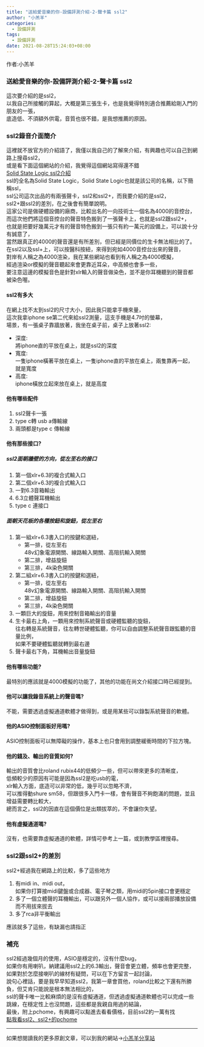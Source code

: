 ```yaml
---  
title: "送給愛音樂的你-設備評測介紹-2-聲卡篇 ssl2"  
author: "小羔羊"  
categories: 
  - 設備評測
tags: 
  - 設備評測
date: 2021-08-28T15:24:03+08:00  
---  
```

  
  作者:小羔羊  
  
### 送給愛音樂的你-設備評測介紹-2-聲卡篇 ssl2  
  
這次要介紹的是ssl2，  
以我自己所接觸的算起，大概是第三張生卡，也是我覺得特別適合推薦給剛入門的朋友的一張，  
底造低、不須額外供電，音質也很不錯，是我想推薦的原因。  
  
### ssl2錄音介面簡介  
  
這裡就不放官方的介紹語了，我僅以我自己的了解來介紹，有興趣也可以自己到網路上搜尋ssl2，  
或是看下面這個網站的介紹，我覺得這個網站寫得還不錯  
[Solid State Logic ssl2介紹](https://digilog.tw/products/2140)  
ssl的全名為Solid State Logic，Solid State Logic也就是該公司的名稱，以下簡稱ssl，  
ssl公司這次出品的有兩張聲卡，ssl2和ssl2+，而我要介紹的是ssl2，  
ssl2+跟ssl2的差別，在之後會有簡單說明。  
這家公司是做硬體設備的廠商，比較出名的一向技術士一個名為4000的音控台，  
而這次他們將這個音控台的聲音特色搬到了一張聲卡上，也就是ssl2跟ssl2+，  
也就是把要好幾萬元才有的聲音特色搬到一張只有約一萬元的設備上，可以說十分有誠意了，  
當然跟真正的4000的聲音還是有所差別，但已經是同價位的生卡無法相比的了。  
在ssl2以及ssl+上，可以按醫科按紐，來得到宛如4000音控台出來的聲音，  
對岸有人稱之為4000渲染，我在某些網站也看到有人稱之為4000模擬，  
經過渲染or模擬的聲音聽起來會更靠近耳朵，中高頻也會多一些，  
要注意這邊的模擬音色是針對xlr輸入的聲音做染色，並不是你耳機聽到的聲音都被染色喔。
  
#### ssl2有多大  
  
在網上找不太到ssl2的尺寸大小，因此我只能拿手機來量，  
這次我拿iphone se第二代來給ssl2測量，這支手機是4.7吋的螢幕，  
場景，有一張桌子靠牆放著，我坐在桌子前，桌子上放著ssl2:  
  
   * 深度:  
將iphone直的平放在桌上，就是ssl2的深度  
   * 寬度:  
一隻iphone橫著平放在桌上，一隻iphone直的平放在桌上，兩隻靠再一起，就是寬度  
   * 高度:  
iphone橫放立起來放在桌上，就是高度  
  
  
#### 他有哪些配件  
  
  
1. ssl2聲卡一張  
1. type c轉 usb a傳輸線  
1. 兩頭都是type c 傳輸線  
  
  
#### 他有那些接口?  
  
  
##### ssl2面朝牆壁的方向，從左至右的接口  
  
  
1. 第一個xlr+6.3的複合式輸入口  
1. 第二個xlr+6.3的複合式輸入口  
1. 一對6.3音箱輸出  
1. 6.3立體聲耳機輸出  
1. type c 連接口  
  
  
##### 面朝天花板的各種按鈕和旋鈕，從左至右  
  
  
1. 第一組xlr+6.3書入口的按鍵和選紐，  
   * 第一排，從左至右  
48v幻象電源開關、線路輸入開關、高阻抗輸入開關  
   * 第二排，增益旋鈕  
   * 第三排，4k染色開關  
1. 第二組xlr+6.3書入口的按鍵和選紐，  
   * 第一排，從左至右  
48v幻象電源開關、線路輸入開關、高阻抗輸入開關  
   * 第二排，增益旋鈕  
   * 第三排，4k染色開關  
1. 一顆巨大的旋鈕，用來控制音箱輸出的音量  
1. 生卡最右上角，一顆用來控制系統聲音或硬體監聽的旋鈕，  
往右轉是系統聲音，往左轉世硬體監聽，你可以自由調整系統聲音跟監聽的音量比例，  
如果不要硬體監聽就轉到最右邊  
1. 聲卡最右下角，耳機輸出音量旋鈕  
  
  
#### 他有哪些功能?  
  
最特別的應該就是4000模擬的功能了，其他的功能在尚文介紹接口時已經提到。  
  
#### 他可以讓我錄音系統上的聲音嗎?  
  
不能，需要透過虛擬通道軟體才做得到，或是用某些可以錄製系統聲音的軟體。  
  
#### 他的ASIO控制面板好用嗎?  
  
ASIO控制面板可以無障礙的操作，基本上也只會用到調整緩衝時間的下拉方塊。  
  
#### 他的錢及、輸出的音質如何?  
  
輸出的音質會比roland rubix44的低頻少一些，但可以帶來更多的清晰度，  
低頻較少的原因有可能是因為ssl2是吃usb的電，  
xlr輸入方面，底造可以非常的低，幾乎可以忽略不濟，  
可以推得動shure sm58，但跟很多入門卡一樣，會有聲音不夠飽滿的問題，並且增益需要轉比較大，  
總而言之，ssl2的因直在這個價位是出類拔萃的，不會讓你失望。  
  
#### 他有虛擬通道嗎?  
  
沒有，也需要靠虛擬通道的軟體，詳情可參考上一篇，或到教學區裡搜尋。  
  
### ssl2跟ssl2+的差別  
  
ssl2+經過我在網路上的比較，多了這些地方  
  
1. 有midi in、midi out，  
如果你打算接midi鍵盤或合成器、電子琴之類，用midi的5pin接口會更穩定  
1. 多了一個立體聲的耳機輸出，可以跟另外一個人協作，或可以接兩部播放設備而不用拔來拔去  
1. 多了rca非平衡輸出  
  
應該就多了這些，有缺漏也請指正  
  
### 補充  
  
ssl2經過幾個月的使用，ASIO是穩定的，沒有什麼bug，  
如果你有用喇叭，納建議用ssl2上的6.3輸出，聲音會更立體，頻率也會更完整，  
如果對於怎麼接喇叭的線材有疑問，可以在下方留言一起討論，  
說句心裡話，要是我早早知道ssl2，我第一章會買他，roland比較之下還有所勝負，但艾肯只能說是根本無法相比的，  
ssl的聲卡唯一比較麻煩的是沒有虛擬通道，但透過虛擬通道軟體也可以完成一些跳線，在穩定性上也沒問題，這些都是我親自用過的結論，  
最後，附上pchome，有興趣可以點進去看看價格，目前ssl2約一萬有找  
[點我看ssl2、ssl2+的pchome](https://ecshweb.pchome.com.tw/search/v3.3/?q=ssl2)  


---

如果想閱讀我的更多原創文章，可以到我的網站→[小羔羊分享站](https://lamb.tw/)
